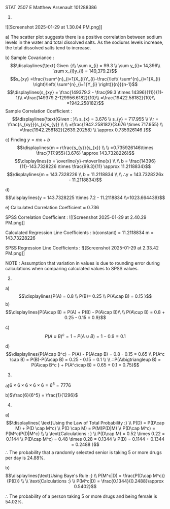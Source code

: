 STAT 2507 E
Matthew Arsenault
101288386

1.
![[Screenshot 2025-01-29 at 1.30.04 PM.png]]

a) The scatter plot suggests there is a positive correlation between sodium levels in the water and total dissolved salts. As the sodiums levels increase, the total dissolved salts tend to increase.

b) Sample Covariance : $$\displaylines{\text{ Given :}\\
\sum x_{i} = 99.3 \\
\sum y_{i}= 14,396\\
\sum x_{i}y_{i} = 149,379.2}$$
$$s_{xy} =\frac{\sum^{n}_{i=1}X_{i}Y_{i}-\frac{\left( \sum^{n}_{i=1}X_{i} \right)\left( \sum^{n}_{i=1}Y_{i} \right)}{n}}{n-1}$$$$\displaylines{s_{xy} = \frac{149379.2 - \frac{99.3 \times 14396}{11}}{11-1}\\
=\frac{149379.2-129956.6182}{10}\\
=\frac{19422.58182}{10}\\
=1942.258182}$$
Sample Correlation Coefficient : $$\displaylines{\text{Given : }\\ s_{x} = 3.676 \\ s_{y} = 717.955 \\ \\r = \frac{s_{xy}}{s_{x}s_{y}} \\ \\
=\frac{1942.258182}{3.676 \times 717.955} \\
=\frac{1942.258182}{2639.20258} \\
\approx 0.735926146 }$$

c) Finding $y = mx +b$
$$\displaylines{m = r\frac{s_{y}}{s_{x}} \\ \\
=0.735926146\times \frac{717.955}{3.676}
\approx 143.7328226}$$
$$\displaylines{b = \overline{y}-m\overline{x} \\ \\
b = \frac{14396}{11}-143.7328226 \times \frac{99.3}{11}  \approx 11.2118834}$$
$$\displaylines{m = 143.7328226 \\
b = 11.2118834 \\ \\
∴y = 143.7328226x - 11.2118834}$$


d)$$\displaylines{y = 143.7328225 \times 7.2 - 11.2118834 \\=1023.664439}$$

e)
Calculated Correlation Coefficient $\approx$ 0.736

SPSS Correlation Coefficient : 
![[Screenshot 2025-01-29 at 2.40.29 PM.png]]

Calculated Regression Line Coefficients :
b(constant) = 11.2118834
m = 143.73228226

SPSS Regression Line Coefficients : 
![[Screenshot 2025-01-29 at 2.33.42 PM.png]]

NOTE : Assumption that variation in values is due to rounding error during calculations when comparing calculated values to SPSS values.



2.
a)$$\displaylines{P(A) = 0.8 \\
P(B)= 0.25 \\
P(A\cap B) = 0.15 }$$
b)
$$\displaylines{P(A\cup B) = P(A) + P(B) - P(A\cap B)\\ \\
P(A\cup B) = 0.8 + 0.25 - 0.15 = 0.9}$$

c)
$$P(A\cup B)^c = 1 - P(A\cup B) = 1 - 0.9 = 0.1$$

d)
$$\displaylines{P(A\cap B^c) = P(A) - P(A\cap B) = 0.8 - 0.15 = 0.65 \\
P(A^c \cap B) = P(B)-P(A\cap B) = 0.25 - 0.15 = 0.1 \\ \\
∴P(A\bigtriangleup B) = P(A\cap B^c ) + P(A^c\cap B) = 0.65 + 0.1 = 0.75}$$


3.
a)$6 \times 6 \times 6 \times 6 \times 6 = 6^5 = 7776$

b)$\frac{6}{6^5} = \frac{1}{1296}$


4.
a)$$\displaylines{
\text{Using the Law of Total Probability :} \\
P(D) = P(D\cap M) + P(D \cap M^c) \\ 
P(D \cap M) = P(M)P(D|M) \\
P(D\cap M^c) = P(M^c)P(D|M^c) \\ \\
\text{Calculations : } \\ 
P(D\cap M) = 0.52 \times 0.22 = 0.1144 \\
P(D\cap M^c) = 0.48 \times 0.28 = 0.1344 \\
P(D) = 0.1144 + 0.1344 = 0.2488
}$$
∴ The probability that a randomly selected senior is taking 5 or more drugs per day is 24.88%.


b)
$$\displaylines{\text{Using Baye's Rule :} \\
P(M^c|D) = \frac{P(D\cap M^c)}{P(D)} \\ \\
\text{Calculations :} \\
P(M^c|D) = \frac{0.1344}{0.2488}\approx  0.5402}$$

∴ The probability of a person taking 5 or more drugs and being female is 54.02%.
